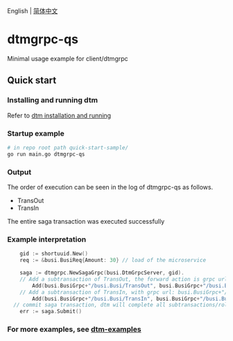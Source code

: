 English | [简体中文](./README-cn.md)

# dtmgrpc-qs
Minimal usage example for client/dtmgrpc

## Quick start

### Installing and running dtm

Refer to [dtm installation and running](https://en.dtm.pub/guide/install.html)

### Startup example

``` bash
# in repo root path quick-start-sample/
go run main.go dtmgrpc-qs
```

### Output

The order of execution can be seen in the log of dtmgrpc-qs as follows.

- TransOut
- TransIn

The entire saga transaction was executed successfully

### Example interpretation

``` GO
	gid := shortuuid.New()
	req := &busi.BusiReq{Amount: 30} // load of the microservice

	saga := dtmgrpc.NewSagaGrpc(busi.DtmGrpcServer, gid).
    // Add a subtransaction of TransOut, the forward action is grpc url: busi.BusiGrpc+"/busi.Busi/TransOut"， and the compensating action is similar
		Add(busi.BusiGrpc+"/busi.Busi/TransOut", busi.BusiGrpc+"/busi.Busi/TransOutRevert", req).
    // Add a subtransaction of TransIn, with grpc url: busi.BusiGrpc+"/busi.Busi/TransIn"， and the compensating action is similar
		Add(busi.BusiGrpc+"/busi.Busi/TransIn", busi.BusiGrpc+"/busi.Busi/TransInRevert", req)
  // commit saga transaction, dtm will complete all subtransactions/rollback all subtransactions
	err := saga.Submit()
```

### For more examples, see [dtm-examples](https://github.com/dtm-labs/dtm-examples)
